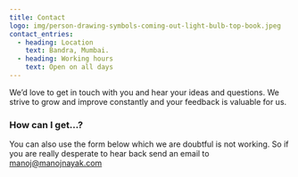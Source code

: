 ```yaml
---
title: Contact
logo: img/person-drawing-symbols-coming-out-light-bulb-top-book.jpeg
contact_entries:
  - heading: Location
    text: Bandra, Mumbai.
  - heading: Working hours
    text: Open on all days
---
```


We’d love to get in touch with you and hear your ideas and
questions. We strive to grow and improve constantly and your feedback
is valuable for us.

<h3 class="f4 b lh-title mb2">How can I get…?</h3>

You can also use the form below which we are doubtful is not working. So if you are really desperate to hear back send an email to manoj@manojnayak.com
